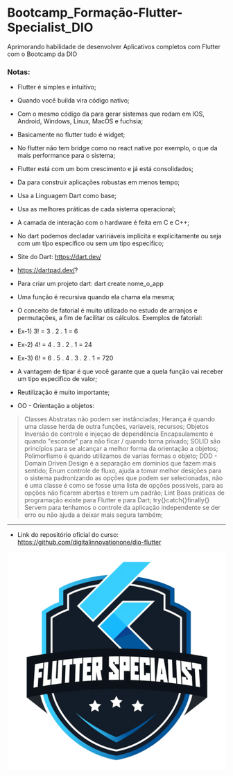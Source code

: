 # Bootcamp_Formação-Flutter-Specialist_DIO
Aprimorando habilidade de desenvolver Aplicativos completos com Flutter com o Bootcamp da DIO

### Notas:

* Flutter é simples e intuitivo;
* Quando você builda vira código nativo;
* Com o mesmo código da para gerar sistemas que rodam em IOS, Android, Windows, Linux, MacOS e fuchsia;
* Basicamente no flutter tudo é widget;
* No flutter não tem bridge como no react native por exemplo, o que da mais performance para o sistema;
* Flutter está com um bom crescimento e já está consolidados;
* Da para construir aplicações robustas em menos tempo;
* Usa a Linguagem Dart como base;
* Usa as melhores práticas de cada sistema operacional;
* A camada de interação com o hardware é feita em C e C++;
* No dart podemos decladar variriáveis implícita e explicitamente ou seja com um típo específico ou sem um tipo específico;

* Site do Dart: https://dart.dev/
* https://dartpad.dev/?

* Para criar um projeto dart: dart create nome_o_app

* Uma função é recursiva quando ela chama ela mesma;

* O conceito de fatorial é muito utilizado no estudo de arranjos e permutações, a fim de facilitar os cálculos. Exemplos de fatorial:
* Ex-1) 3! = 3 . 2 . 1 = 6
* Ex-2) 4! = 4 . 3 . 2 . 1 = 24
* Ex-3) 6! = 6 . 5 . 4 . 3 . 2 . 1 = 720

* A vantagem de tipar é que você garante que a quela função vai receber um tipo especifico de valor;
* Reutilização é muito importante;

* OO - Orientação a objetos:
> Classes Abstratas não podem ser instânciadas;
> Herança é quando uma classe herda de outra funções, variaveis, recursos;
> Objetos 
> Inversão de controle e injeçao de dependência
> Encapsulamento é quando "esconde" para não ficar  / quando torna privado;
> SOLID são princípios para se alcançar a melhor forma da orientação a objetos;
> Polimorfismo é quando utilizamos de varias formas o objeto;
> DDD - Domain Driven Design é a separação em dominios que fazem mais sentido;
> Enum controle de fluxo, ajuda a tomar melhor desições para o sistema padronizando as opções que podem ser selecionadas, não é uma classe é como se fosse uma lista de opções possiveis, para as opções não ficarem abertas e terem um padrão;
> Lint Boas práticas de programação existe para Flutter e para Dart;
> try{}catch{}finally{} Servem para tenhamos o controle da aplicação independente se der erro ou não ajuda a deixar mais segura também;




---

* Link do repositório oficial do curso: https://github.com/digitalinnovationone/dio-flutter

<img src="imagens/flutter_bootcamp.jpg">
